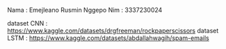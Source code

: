 Nama : Emejleano Rusmin Nggepo
Nim : 3337230024


dataset CNN : https://www.kaggle.com/datasets/drgfreeman/rockpaperscissors 
dataset LSTM : https://www.kaggle.com/datasets/abdallahwagih/spam-emails
